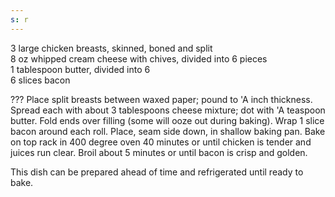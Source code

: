 ```yaml
---
s: r
---
```


3 large chicken breasts, skinned, boned and split  
8 oz whipped cream cheese with chives, divided into 6 pieces  
1 tablespoon butter, divided into 6  
6 slices bacon 

??? Place split breasts between waxed paper; pound to 'A inch thickness. Spread each with about 3 
tablespoons cheese mixture; dot with 'A teaspoon butter. Fold ends over filling (some will ooze 
out during baking). Wrap 1 slice bacon around each roll. Place, seam side down, in shallow 
baking pan. Bake on top rack in 400 degree oven 40 minutes or until chicken is tender and 
juices run clear. Broil about 5 minutes or until bacon is crisp and golden. 

This dish can be prepared ahead of time and refrigerated until ready to bake.